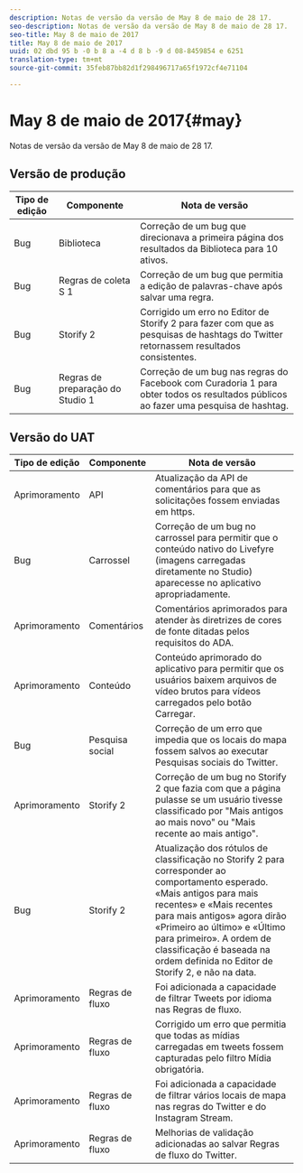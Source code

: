 ```yaml
---
description: Notas de versão da versão de May 8 de maio de 28 17.
seo-description: Notas de versão da versão de May 8 de maio de 28 17.
seo-title: May 8 de maio de 2017
title: May 8 de maio de 2017
uuid: 02 dbd 95 b -0 b 8 a -4 d 8 b -9 d 08-8459854 e 6251
translation-type: tm+mt
source-git-commit: 35feb87bb82d1f298496717a65f1972cf4e71104

---
```



# May 8 de maio de 2017{#may}

Notas de versão da versão de May 8 de maio de 28 17.

## Versão de produção

| **Tipo de edição** | **Componente** | **Nota de versão** |
|---|---|---|
| Bug | Biblioteca | Correção de um bug que direcionava a primeira página dos resultados da Biblioteca para 10 ativos. |
| Bug | Regras de coleta S 1 | Correção de um bug que permitia a edição de palavras-chave após salvar uma regra. |
| Bug | Storify 2 | Corrigido um erro no Editor de Storify 2 para fazer com que as pesquisas de hashtags do Twitter retornassem resultados consistentes. |
| Bug | Regras de preparação do Studio 1 | Correção de um bug nas regras do Facebook com Curadoria 1 para obter todos os resultados públicos ao fazer uma pesquisa de hashtag. |

## Versão do UAT

| **Tipo de edição** | **Componente** | **Nota de versão** |
|---|---|---|
| Aprimoramento | API | Atualização da API de comentários para que as solicitações fossem enviadas em https. |
| Bug | Carrossel | Correção de um bug no carrossel para permitir que o conteúdo nativo do Livefyre (imagens carregadas diretamente no Studio) aparecesse no aplicativo apropriadamente. |
| Aprimoramento | Comentários | Comentários aprimorados para atender às diretrizes de cores de fonte ditadas pelos requisitos do ADA. |
| Aprimoramento | Conteúdo | Conteúdo aprimorado do aplicativo para permitir que os usuários baixem arquivos de vídeo brutos para vídeos carregados pelo botão Carregar. |
| Bug | Pesquisa social | Correção de um erro que impedia que os locais do mapa fossem salvos ao executar Pesquisas sociais do Twitter. |
| Aprimoramento | Storify 2 | Correção de um bug no Storify 2 que fazia com que a página pulasse se um usuário tivesse classificado por "Mais antigos ao mais novo" ou "Mais recente ao mais antigo". |
| Bug | Storify 2 | Atualização dos rótulos de classificação no Storify 2 para corresponder ao comportamento esperado. «Mais antigos para mais recentes» e «Mais recentes para mais antigos» agora dirão «Primeiro ao último» e «Último para primeiro». A ordem de classificação é baseada na ordem definida no Editor de Storify 2, e não na data. |
| Aprimoramento | Regras de fluxo | Foi adicionada a capacidade de filtrar Tweets por idioma nas Regras de fluxo. |
| Aprimoramento | Regras de fluxo | Corrigido um erro que permitia que todas as mídias carregadas em tweets fossem capturadas pelo filtro Mídia obrigatória. |
| Aprimoramento | Regras de fluxo | Foi adicionada a capacidade de filtrar vários locais de mapa nas regras do Twitter e do Instagram Stream. |
| Aprimoramento | Regras de fluxo | Melhorias de validação adicionadas ao salvar Regras de fluxo do Twitter. |

